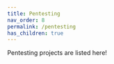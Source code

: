 ```yaml
---
title: Pentesting
nav_order: 8
permalink: /pentesting
has_children: true
---
```


Pentesting projects are listed here!